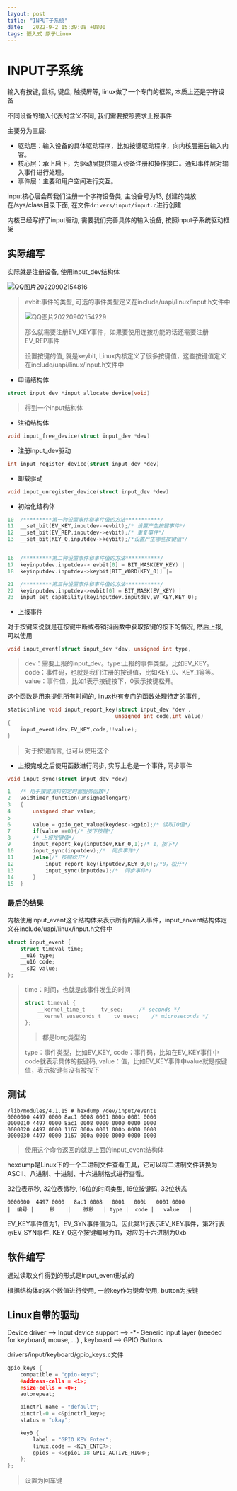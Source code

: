 ```yaml
---
layout: post
title: "INPUT子系统" 
date:   2022-9-2 15:39:08 +0800
tags: 嵌入式 原子Linux
---
```


# INPUT子系统

输入有按键, 鼠标, 键盘, 触摸屏等, linux做了一个专门的框架, 本质上还是字符设备

不同设备的输入代表的含义不同, 我们需要按照要求上报事件

主要分为三层:

+   驱动层：输入设备的具体驱动程序，比如按键驱动程序，向内核层报告输入内容。
+   核心层：承上启下，为驱动层提供输入设备注册和操作接口。通知事件层对输入事件进行处理。
+   事件层：主要和用户空间进行交互。

input核心层会帮我们注册一个字符设备类, 主设备号为13, 创建的类放在/sys/class目录下面, 在文件`drivers/input/input.c`进行创建 

内核已经写好了input驱动, 需要我们完善具体的输入设备, 按照input子系统驱动框架



## 实际编写

实际就是注册设备, 使用input_dev结构体

![QQ图片20220902154816](https://blog-1308522872.cos.ap-beijing.myqcloud.com/jhy/202301010002786.png)

>   evbit:事件的类型, 可选的事件类型定义在include/uapi/linux/input.h文件中
>
>   ![QQ图片20220902154229](https://blog-1308522872.cos.ap-beijing.myqcloud.com/jhy/202301010002787.png)
>
>   那么就需要注册EV_KEY事件，如果要使用连按功能的话还需要注册EV_REP事件
>
>   设置按键的值, 就是keybit, Linux内核定义了很多按键值，这些按键值定义在include/uapi/linux/input.h文件中

+   申请结构体

```c
struct input_dev *input_allocate_device(void)
```

>   得到一个input结构体

+   注销结构体

```c
void input_free_device(struct input_dev *dev)
```

+   注册input_dev驱动

```c
int input_register_device(struct input_dev *dev)
```

+   卸载驱动

```c
void input_unregister_device(struct input_dev *dev)
```

+   初始化结构体

```c
10	/*********第一种设置事件和事件值的方法***********/
11	__set_bit(EV_KEY,inputdev->evbit);/* 设置产生按键事件*/
12	__set_bit(EV_REP,inputdev->evbit);/* 重复事件*/
13	__set_bit(KEY_0,inputdev->keybit);/*设置产生哪些按键值*/


16	/*********第二种设置事件和事件值的方法***********/
17	keyinputdev.inputdev-> evbit[0] = BIT_MASK(EV_KEY) | 											BIT_MASK(EV_REP);
18	keyinputdev.inputdev->keybit[BIT_WORD(KEY_0)] |= 											BIT_MASK(KEY_0);

21	/*********第三种设置事件和事件值的方法***********/
22	keyinputdev.inputdev->evbit[0] = BIT_MASK(EV_KEY) | 										BIT_MASK(EV_REP);
23	input_set_capability(keyinputdev.inputdev,EV_KEY,KEY_0);
```



+   上报事件

对于按键来说就是在按键中断或者销抖函数中获取按键的按下的情况, 然后上报, 可以使用

```c
void input_event(struct input_dev *dev, unsigned int type, 							unsigned int code, int value)
```

>   dev：需要上报的input_dev。type:上报的事件类型，比如EV_KEY。code：事件码，也就是我们注册的按键值，比如KEY_0、KEY_1等等。value：事件值，比如1表示按键按下，0表示按键松开。

这个函数是用来提供所有时间的, linux也有专门的函数处理特定的事件, 

```c
staticinline void input_report_key(struct input_dev *dev ,
                                  unsigned int code,int value)
{
    input_event(dev,EV_KEY,code,!!value);
}
```

>   对于按键而言, 也可以使用这个

+   上报完成之后使用函数进行同步, 实际上也是一个事件, 同步事件

```c
void input_sync(struct input_dev *dev)
```

```c
1	/* 用于按键消抖的定时器服务函数*/
2	voidtimer_function(unsignedlongarg)
3	{
4		unsigned char value;
5
6		value = gpio_get_value(keydesc->gpio);/* 读取IO值*/
7		if(value ==0){/* 按下按键*/
8		/* 上报按键值*/
9		input_report_key(inputdev,KEY_0,1);/* 1，按下*/
10		input_sync(inputdev);/*  同步事件*/
11		}else{/* 按键松开*/
12			input_report_key(inputdev,KEY_0,0);/*0，松开*/
13			input_sync(inputdev);/*  同步事件*/
14		}
15	}
```

### 最后的结果

内核使用input_event这个结构体来表示所有的输入事件，input_envent结构体定义在include/uapi/linux/input.h文件中

```c
struct input_event {
	struct timeval time;
	__u16 type;
	__u16 code;
	__s32 value;
};
```

>   time：时间，也就是此事件发生的时间
>
>   ```c
>   struct timeval {
>   	__kernel_time_t		tv_sec;		/* seconds */
>   	__kernel_suseconds_t	tv_usec;	/* microseconds */
>   };
>   ```
>
>   >   都是long类型的
>
>    type：事件类型，比如EV_KEY, code：事件码，比如在EV_KEY事件中code就表示具体的按键码, value：值，比如EV_KEY事件中value就是按键值，表示按键有没有被按下





## 测试

```
/lib/modules/4.1.15 # hexdump /dev/input/event1
0000000 4497 0000 8ac1 0008 0001 000b 0001 0000
0000010 4497 0000 8ac1 0008 0000 0000 0000 0000
0000020 4497 0000 1167 000a 0001 000b 0000 0000
0000030 4497 0000 1167 000a 0000 0000 0000 0000
```

>   使用这个命令返回的就是上面的input_event结构体

hexdump是Linux下的一个二进制文件查看工具，它可以将二进制文件转换为ASCII、八进制、十进制、十六进制格式进行查看。

32位表示秒, 32位表微秒, 16位的时间类型, 16位按键码, 32位状态

```
0000000  4497 0000   8ac1 0008   0001   000b   0001 0000
|  编号 |     秒    |    微秒   | type |  code |   value   |
```

EV_KEY事件值为1，EV_SYN事件值为0。因此第1行表示EV_KEY事件，第2行表示EV_SYN事件, KEY_0这个按键编号为11，对应的十六进制为0xb

## 软件编写

通过读取文件得到的形式是input_event形式的

根据结构体的各个数值进行使用, 一般key作为键盘使用, button为按键



## Linux自带的驱动

Device driver --> Input device support --> -*- Generic input layer (needed for keyboard, mouse, ...) , keyboard --> GPIO Buttons

drivers/input/keyboard/gpio_keys.c文件

```c
gpio_keys {
    compatible = "gpio-keys";
    #address-cells = <1>;
    #size-cells = <0>;
    autorepeat;

    pinctrl-name = "default";
    pinctrl-0 = <&pinctrl_key>;
    status = "okay";

    key0 {
        label = "GPIO KEY Enter";
        linux,code = <KEY_ENTER>;
        gpios = <&gpio1 18 GPIO_ACTIVE_HIGH>;
    };
};
```

>   设置为回车键





